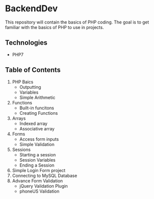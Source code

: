 # BackendDev

This repository will contain the basics of PHP coding. The goal is to get familiar with
the basics of PHP to use in projects.

## Technologies
- PHP7

## Table of Contents
  1. PHP Baics
     - Outputting
     - Variables
     - Simple Arithmetic
  2. Functions
     - Built-in funcitons
     - Creating Functions
  3. Arrays
     - Indexed array
     - Associative array
  4. Forms
     - Access form inputs
     - Simple Validation
  5. Sessions
     - Starting a session
     - Session Variables
     - Ending a Session
  6. Simple Login Form project
  7. Connecting to MySQL Database
  8. Advance Form Validation
     - jQuery Validation Plugin
     - phoneUS Validation

